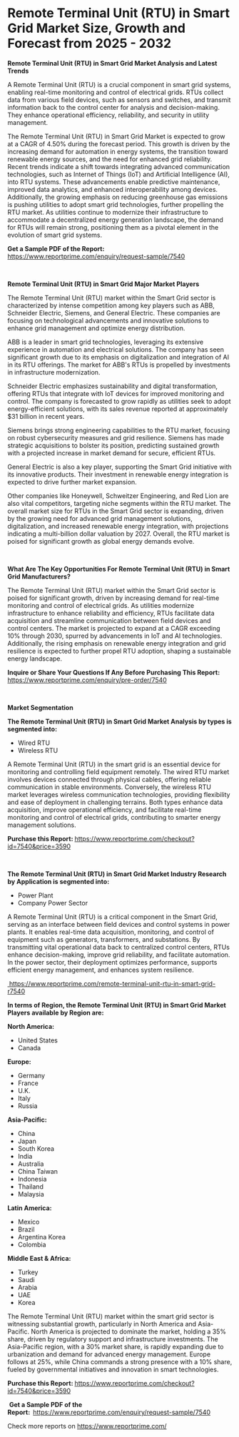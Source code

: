 <p><h1>Remote Terminal Unit (RTU) in Smart Grid Market Size, Growth and Forecast from 2025 - 2032</h1></p><p><strong>Remote Terminal Unit (RTU) in Smart Grid Market Analysis and Latest Trends</strong></p>
<p><p>A Remote Terminal Unit (RTU) is a crucial component in smart grid systems, enabling real-time monitoring and control of electrical grids. RTUs collect data from various field devices, such as sensors and switches, and transmit information back to the control center for analysis and decision-making. They enhance operational efficiency, reliability, and security in utility management.</p><p>The Remote Terminal Unit (RTU) in Smart Grid Market is expected to grow at a CAGR of 4.50% during the forecast period. This growth is driven by the increasing demand for automation in energy systems, the transition toward renewable energy sources, and the need for enhanced grid reliability. Recent trends indicate a shift towards integrating advanced communication technologies, such as Internet of Things (IoT) and Artificial Intelligence (AI), into RTU systems. These advancements enable predictive maintenance, improved data analytics, and enhanced interoperability among devices. Additionally, the growing emphasis on reducing greenhouse gas emissions is pushing utilities to adopt smart grid technologies, further propelling the RTU market. As utilities continue to modernize their infrastructure to accommodate a decentralized energy generation landscape, the demand for RTUs will remain strong, positioning them as a pivotal element in the evolution of smart grid systems.</p></p>
<p><strong>Get a Sample PDF of the Report:&nbsp;</strong> <a href="https://www.reportprime.com/enquiry/request-sample/7540?utm_campaign=2939&utm_medium=2&utm_source=Github&utm_content=ia&utm_term=19032025&utm_id=remote-terminal-unit-rtu-in-smart-grid">https://www.reportprime.com/enquiry/request-sample/7540</a></p>
<p>&nbsp;</p>
<p><strong>Remote Terminal Unit (RTU) in Smart Grid Major Market Players</strong></p>
<p><p>The Remote Terminal Unit (RTU) market within the Smart Grid sector is characterized by intense competition among key players such as ABB, Schneider Electric, Siemens, and General Electric. These companies are focusing on technological advancements and innovative solutions to enhance grid management and optimize energy distribution. </p><p>ABB is a leader in smart grid technologies, leveraging its extensive experience in automation and electrical solutions. The company has seen significant growth due to its emphasis on digitalization and integration of AI in its RTU offerings. The market for ABB's RTUs is propelled by investments in infrastructure modernization.</p><p>Schneider Electric emphasizes sustainability and digital transformation, offering RTUs that integrate with IoT devices for improved monitoring and control. The company is forecasted to grow rapidly as utilities seek to adopt energy-efficient solutions, with its sales revenue reported at approximately $31 billion in recent years.</p><p>Siemens brings strong engineering capabilities to the RTU market, focusing on robust cybersecurity measures and grid resilience. Siemens has made strategic acquisitions to bolster its position, predicting sustained growth with a projected increase in market demand for secure, efficient RTUs.</p><p>General Electric is also a key player, supporting the Smart Grid initiative with its innovative products. Their investment in renewable energy integration is expected to drive further market expansion. </p><p>Other companies like Honeywell, Schweitzer Engineering, and Red Lion are also vital competitors, targeting niche segments within the RTU market. The overall market size for RTUs in the Smart Grid sector is expanding, driven by the growing need for advanced grid management solutions, digitalization, and increased renewable energy integration, with projections indicating a multi-billion dollar valuation by 2027. Overall, the RTU market is poised for significant growth as global energy demands evolve.</p></p>
<p>&nbsp;</p>
<p><strong>What Are The Key Opportunities For Remote Terminal Unit (RTU) in Smart Grid Manufacturers?</strong></p>
<p><p>The Remote Terminal Unit (RTU) market within the Smart Grid sector is poised for significant growth, driven by increasing demand for real-time monitoring and control of electrical grids. As utilities modernize infrastructure to enhance reliability and efficiency, RTUs facilitate data acquisition and streamline communication between field devices and control centers. The market is projected to expand at a CAGR exceeding 10% through 2030, spurred by advancements in IoT and AI technologies. Additionally, the rising emphasis on renewable energy integration and grid resilience is expected to further propel RTU adoption, shaping a sustainable energy landscape.</p></p>
<p><strong>Inquire or Share Your Questions If Any Before Purchasing This Report:</strong> <a href="https://www.reportprime.com/enquiry/pre-order/7540?utm_campaign=2939&utm_medium=2&utm_source=Github&utm_content=ia&utm_term=19032025&utm_id=remote-terminal-unit-rtu-in-smart-grid">https://www.reportprime.com/enquiry/pre-order/7540</a></p>
<p>&nbsp;</p>
<p><strong>Market Segmentation</strong></p>
<p><strong>The Remote Terminal Unit (RTU) in Smart Grid Market Analysis by types is segmented into:</strong></p>
<p><ul><li>Wired RTU</li><li>Wireless RTU</li></ul></p>
<p><p>A Remote Terminal Unit (RTU) in the smart grid is an essential device for monitoring and controlling field equipment remotely. The wired RTU market involves devices connected through physical cables, offering reliable communication in stable environments. Conversely, the wireless RTU market leverages wireless communication technologies, providing flexibility and ease of deployment in challenging terrains. Both types enhance data acquisition, improve operational efficiency, and facilitate real-time monitoring and control of electrical grids, contributing to smarter energy management solutions.</p></p>
<p><strong>Purchase this Report:&nbsp;</strong><a href="https://www.reportprime.com/checkout?id=7540&price=3590&utm_campaign=2939&utm_medium=2&utm_source=Github&utm_content=ia&utm_term=19032025&utm_id=remote-terminal-unit-rtu-in-smart-grid">https://www.reportprime.com/checkout?id=7540&price=3590</a></p>
<p>&nbsp;</p>
<p><strong>The Remote Terminal Unit (RTU) in Smart Grid Market Industry Research by Application is segmented into:</strong></p>
<p><ul><li>Power Plant</li><li>Company Power Sector</li></ul></p>
<p><p>A Remote Terminal Unit (RTU) is a critical component in the Smart Grid, serving as an interface between field devices and control systems in power plants. It enables real-time data acquisition, monitoring, and control of equipment such as generators, transformers, and substations. By transmitting vital operational data back to centralized control centers, RTUs enhance decision-making, improve grid reliability, and facilitate automation. In the power sector, their deployment optimizes performance, supports efficient energy management, and enhances system resilience.</p></p>
<p><a href="https://www.reportprime.com/remote-terminal-unit-rtu-in-smart-grid-r7540?utm_campaign=2939&utm_medium=2&utm_source=Github&utm_content=ia&utm_term=19032025&utm_id=remote-terminal-unit-rtu-in-smart-grid">&nbsp;https://www.reportprime.com/remote-terminal-unit-rtu-in-smart-grid-r7540</a></p>
<p><strong>In terms of Region, the Remote Terminal Unit (RTU) in Smart Grid Market Players available by Region are:</strong></p>
<p>
    <p> <strong> North America: </strong>
        <ul>
            <li>United States</li>
            <li>Canada</li>
        </ul>
        </p> 
    <p> <strong> Europe: </strong>
        <ul>
            <li>Germany</li>
            <li>France</li>
            <li>U.K.</li>
            <li>Italy</li>
            <li>Russia</li>
        </ul>
        </p> 
    <p> <strong> Asia-Pacific: </strong>
        <ul>
            <li>China</li>
            <li>Japan</li>
            <li>South Korea</li>
            <li>India</li>
            <li>Australia</li>
            <li>China Taiwan</li>
            <li>Indonesia</li>
            <li>Thailand</li>
            <li>Malaysia</li>
        </ul>
        </p> 
    <p> <strong> Latin America: </strong>
        <ul>
            <li>Mexico</li>
            <li>Brazil</li>
            <li>Argentina Korea</li>
            <li>Colombia</li>
        </ul>
        </p> 
    <p> <strong> Middle East & Africa: </strong>
        <ul>
            <li>Turkey</li>
            <li>Saudi</li>
            <li>Arabia</li>
            <li>UAE</li>
            <li>Korea</li>
        </ul>
    </p>
    </p>
<p><p>The Remote Terminal Unit (RTU) market within the smart grid sector is witnessing substantial growth, particularly in North America and Asia-Pacific. North America is projected to dominate the market, holding a 35% share, driven by regulatory support and infrastructure investments. The Asia-Pacific region, with a 30% market share, is rapidly expanding due to urbanization and demand for advanced energy management. Europe follows at 25%, while China commands a strong presence with a 10% share, fueled by governmental initiatives and innovation in smart technologies.</p></p>
<p><strong>Purchase this Report: </strong><a href="https://www.reportprime.com/checkout?id=7540&price=3590&utm_campaign=2939&utm_medium=2&utm_source=Github&utm_content=ia&utm_term=19032025&utm_id=remote-terminal-unit-rtu-in-smart-grid">https://www.reportprime.com/checkout?id=7540&price=3590</a></p>
<p>&nbsp;<strong>Get a Sample PDF of the Report:&nbsp;&nbsp;</strong><a href="https://www.reportprime.com/enquiry/request-sample/7540?utm_campaign=2939&utm_medium=2&utm_source=Github&utm_content=ia&utm_term=19032025&utm_id=remote-terminal-unit-rtu-in-smart-grid">https://www.reportprime.com/enquiry/request-sample/7540</a></p>
<p><strong></strong></p>
<p>Check more reports on <a href="https://www.reportprime.com/?utm_campaign=2939&utm_medium=2&utm_source=Github&utm_content=ia&utm_term=19032025&utm_id=remote-terminal-unit-rtu-in-smart-grid">https://www.reportprime.com/</a></p>